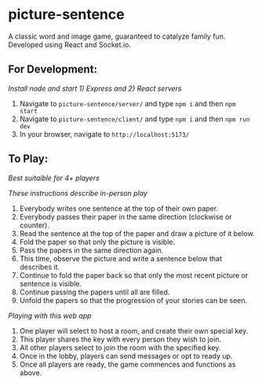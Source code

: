 # picture-sentence

A classic word and image game, guaranteed to catalyze family fun. Developed using React and Socket.io. 

## For Development:
*Install node and start 1) Express and 2) React servers*
1. Navigate to `picture-sentence/server/` and type ```npm i``` and then ```npm start```
2. Navigate to `picture-sentence/client/` and type ```npm i``` and then ```npm run dev```
3. In your browser, navigate to ```http://localhost:5173/```

## To Play:
*Best suitaible for 4+ players*

*These instructions describe in-person play*
1. Everybody writes one sentence at the top of their own paper.
2. Everybody passes their paper in the same direction (clockwise or counter).
3. Read the sentence at the top of the paper and draw a picture of it below.
4. Fold the paper so that only the picture is visible.
5. Pass the papers in the same direction again.
6. This time, observe the picture and write a sentence below that describes it.
7. Continue to fold the paper back so that only the most recent picture or sentence is visible.
8. Continue passing the papers until all are filled.
9. Unfold the papers so that the progression of your stories can be seen.

*Playing with this web app*
1. One player will select to host a room, and create their own special key.
2. This player shares the key with every person they wish to join.
3. All other players select to join the room with the specified key.
4. Once in the lobby, players can send messages or opt to ready up.
5. Once all players are ready, the game commences and functions as above.
